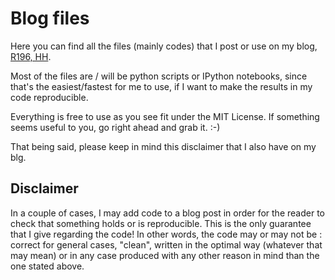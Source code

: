 Blog files
==========

Here you can find all the files (mainly codes) that I post or use on my blog, [R196, HH](http://inlieuofabettertitle.wordpress.com/). 

Most of the files are / will be python scripts or IPython notebooks, since that's the easiest/fastest for me to use, if I want to make the results in my code reproducible.

Everything is free to use as you see fit under the MIT License. If something seems useful to you, go right ahead and grab it. :-)

That being said, please keep in mind this disclaimer that I also have on my blg.

## Disclaimer

In a couple of cases, I may add code to a blog post in order for the reader to check that something holds or is reproducible. This is the only guarantee that I give regarding the code! 
In other words, the code may or may not be : correct for general cases, "clean", written in the optimal way (whatever that may mean) or in any case produced with any other reason in mind than the one stated above.
